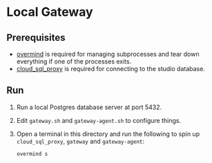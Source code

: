 # Local Gateway

## Prerequisites

- [overmind](https://github.com/DarthSim/overmind) is required for managing
  subprocesses and tear down everything if one of the processes exits.
- [cloud_sql_proxy](https://cloud.google.com/sql/docs/mysql/sql-proxy) is
  required for connecting to the studio database.

## Run

1. Run a local Postgres database server at port 5432.
2. Edit `gateway.sh` and `gateway-agent.sh` to configure things.
3. Open a terminal in this directory and run the following to spin up
   `cloud_sql_proxy`, `gateway` and `gateway-agent`:

   ```sh
   overmind s
   ```
